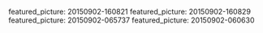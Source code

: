 featured_picture: 20150902-160821
featured_picture: 20150902-160829
featured_picture: 20150902-065737
featured_picture: 20150902-060630
